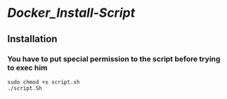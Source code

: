 # _Docker_Install-Script_

## Installation
### You have to put special permission to the script before trying to exec him

```
sudo chmod +x script.sh
./script.Sh
```
